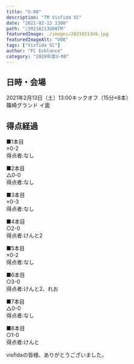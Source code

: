 ```yaml
---
title: "U-08"
description: "TM Visfida SC"
date: "2021-02-13 1300"
path: "/20210213U08TM"
featuredImage: ./images/20210213U8.jpg
featuredImageAlt: "U08"
tags: ["Visfida SC"]
author: "FC Esblanco"
category: "2020年度U-08"
---
```


## 日時・会場

2021年2月13日（土）13:00キックオフ（15分×8本）<br>
篠崎グランド イ面


## 得点経過

■1本目<br>
×0-2<br>
得点者:なし

■2本目<br>
△0-0<br>
得点者:なし

■3本目<br>
×0-3<br>
得点者:なし

■4本目<br>
○2-0<br>
得点者:けんと2

■5本目<br>
×0-2<br>
得点者:なし

■6本目<br>
○3-0<br>
得点者:けんと2、れお

■7本目<br>
△0-0<br>
得点者:なし

■8本目<br>
○1-0<br>
得点者:けんと



visfidaの皆様、ありがとうございました。
